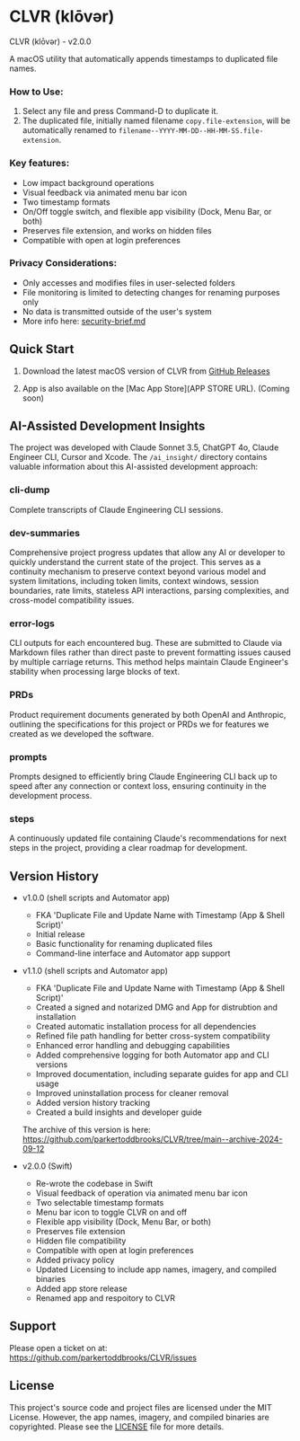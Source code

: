 # CLVR (klōvər)

CLVR (klōvər) - v2.0.0

A macOS utility that automatically appends timestamps to duplicated file names.

### How to Use:
1. Select any file and press Command-D to duplicate it.
2. The duplicated file, initially named filename `copy.file-extension`, will be automatically renamed to `filename--YYYY-MM-DD--HH-MM-SS.file-extension`.

### Key features:
- Low impact background operations
- Visual feedback via animated menu bar icon
- Two timestamp formats
- On/Off toggle switch, and flexible app visibility (Dock, Menu Bar, or both)
- Preserves file extension, and works on hidden files
- Compatible with open at login preferences

### Privacy Considerations:
- Only accesses and modifies files in user-selected folders
- File monitoring is limited to detecting changes for renaming purposes only
- No data is transmitted outside of the user's system
- More info here: [security-brief.md](security-brief.md)

## Quick Start
1. Download the latest macOS version of CLVR from [GitHub Releases](https://github.com/parkertoddbrooks/CLVR/releases)

2. App is also available on the [Mac App Store](APP STORE URL). (Coming soon)

## AI-Assisted Development Insights

The project was developed with Claude Sonnet 3.5, ChatGPT 4o, Claude Engineer CLI, Cursor and Xcode. The `/ai_insight/` directory contains valuable information about this AI-assisted development approach:

### cli-dump
Complete transcripts of Claude Engineering CLI sessions.

### dev-summaries
Comprehensive project progress updates that allow any AI or developer to quickly understand the current state of the project. This serves as a continuity mechanism to preserve context beyond various model and system limitations, including token limits, context windows, session boundaries, rate limits, stateless API interactions, parsing complexities, and cross-model compatibility issues. 

### error-logs
CLI outputs for each encountered bug. These are submitted to Claude via Markdown files rather than direct paste to prevent formatting issues caused by multiple carriage returns. This method helps maintain Claude Engineer's stability when processing large blocks of text.

### PRDs
Product requirement documents generated by both OpenAI and Anthropic, outlining the specifications for this project or PRDs we for features we created as we developed the software.

### prompts
Prompts designed to efficiently bring Claude Engineering CLI back up to speed after any connection or context loss, ensuring continuity in the development process.

### steps
A continuously updated file containing Claude's recommendations for next steps in the project, providing a clear roadmap for development.

## Version History
- v1.0.0 (shell scripts and Automator app)
  - FKA 'Duplicate File and Update Name with Timestamp (App & Shell Script)'
  - Initial release
  - Basic functionality for renaming duplicated files
  - Command-line interface and Automator app support
  
  
- v1.1.0 (shell scripts and Automator app)
  - FKA 'Duplicate File and Update Name with Timestamp (App & Shell Script)'
  - Created a signed and notarized DMG and App for distrubtion and installation
  - Created automatic installation process for all dependencies 
  - Refined file path handling for better cross-system compatibility
  - Enhanced error handling and debugging capabilities
  - Added comprehensive logging for both Automator app and CLI versions
  - Improved documentation, including separate guides for app and CLI usage
  - Improved uninstallation process for cleaner removal
  - Added version history tracking
  - Created a build insights and developer guide
  
  The archive of this version is here: https://github.com/parkertoddbrooks/CLVR/tree/main--archive-2024-09-12

- v2.0.0 (Swift)
  - Re-wrote the codebase in Swift
  - Visual feedback of operation via animated menu bar icon
  - Two selectable timestamp formats
  - Menu bar icon to toggle CLVR on and off
  - Flexible app visibility (Dock, Menu Bar, or both)
  - Preserves file extension
  - Hidden file compatibility
  - Compatible with open at login preferences
  - Added privacy policy
  - Updated Licensing to include app names, imagery, and compiled binaries
  - Added app store release
  - Renamed app and respoitory to CLVR
 
## Support
Please open a ticket on at: https://github.com/parkertoddbrooks/CLVR/issues

## License
This project's source code and project files are licensed under the MIT License. However, the app names, imagery, and compiled binaries are copyrighted. Please see the [LICENSE](LICENSE) file for more details.
